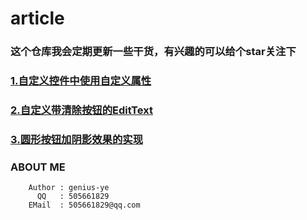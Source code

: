 # article

### 这个仓库我会定期更新一些干货，有兴趣的可以给个star关注下


### [1.自定义控件中使用自定义属性](https://github.com/genius-ye/article/blob/master/%E8%87%AA%E5%AE%9A%E4%B9%89%E6%8E%A7%E4%BB%B6%E4%B8%AD%E4%BD%BF%E7%94%A8%E8%87%AA%E5%AE%9A%E4%B9%89%E5%B1%9E%E6%80%A7.md)

### [2.自定义带清除按钮的EditText](https://github.com/genius-ye/article/blob/master/%E8%87%AA%E5%AE%9A%E4%B9%89%E5%B8%A6%E6%B8%85%E9%99%A4%E6%8C%89%E9%92%AE%E7%9A%84EditText.md)

### [3.圆形按钮加阴影效果的实现](https://github.com/genius-ye/article/blob/master/%E5%9C%86%E5%BD%A2%E6%8C%89%E9%92%AE%E5%8A%A0%E9%98%B4%E5%BD%B1%E6%95%88%E6%9E%9C%E7%9A%84%E5%AE%9E%E7%8E%B0.md)


### ABOUT ME

	    Author : genius-ye
		  QQ   : 505661829
		EMail  : 505661829@qq.com

